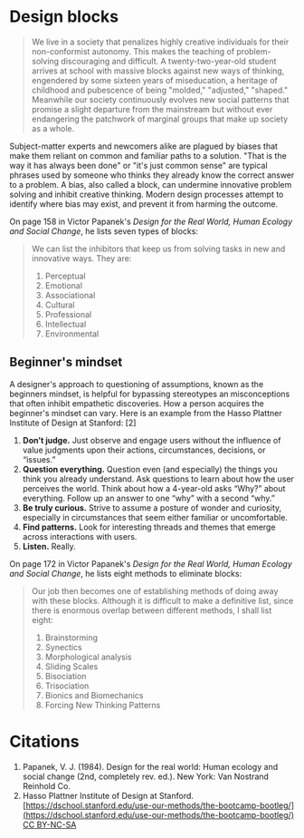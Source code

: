 # Design blocks

> We live in a society that penalizes highly creative individuals for their non-conformist autonomy. This makes the teaching of problem-solving discouraging and difficult. A twenty-two-year-old student arrives at school with massive blocks against new ways of thinking, engendered by some sixteen years of miseducation, a heritage of childhood and pubescence of being "molded," "adjusted," "shaped." Meanwhile our society continuously evolves new social patterns that promise a slight departure from the mainstream but without ever endangering the patchwork of marginal groups that make up society as a whole.

Subject-matter experts and newcomers alike are plagued by biases that make them reliant on common and familiar paths to a solution. "That is the way it has always been done" or "it's just common sense" are typical phrases used by someone who thinks they already know the correct answer to a problem. A bias, also called a block, can undermine innovative problem solving and inhibit creative thinking. Modern design processes attempt to identify where bias may exist, and prevent it from harming the outcome.

On page 158 in Victor Papanek's _Design for the Real World, Human Ecology and Social  Change_, he lists seven types of blocks:

> We can list the inhibitors that keep us from solving tasks in new and innovative ways. They are:
>
> 1. Perceptual
> 2. Emotional
> 3. Associational
> 4. Cultural
> 5. Professional
> 6. Intellectual
> 7. Environmental

## Beginner's mindset

A designer's approach to questioning of assumptions, known as the beginners mindset, is helpful for bypassing stereotypes an misconceptions that often inhibit empathetic discoveries. How a person acquires the beginner's mindset can vary. Here is an example from the Hasso Plattner Institute of Design at Stanford: \[2\]

1. **Don’t judge.** Just observe and engage users without the influence of value judgments upon their actions, circumstances, decisions, or “issues.”
2. **Question everything.** Question even \(and especially\) the things you think you already understand. Ask questions to learn about how the user perceives the world. Think about how a 4-year-old asks “Why?” about everything. Follow up an answer to one “why” with a second “why.”
3. **Be truly curious.** Strive to assume a posture of wonder and curiosity, especially in circumstances that seem either familiar or uncomfortable.
4. **Find patterns.** Look for interesting threads and themes that emerge across interactions with users.
5. **Listen.** Really.

On page 172 in Victor Papanek's _Design for the Real World, Human Ecology and Social  Change_, he lists eight methods to eliminate blocks:

> Our job then becomes one of establishing methods of doing away with these blocks. Although it is difficult to make a definitive list, since there is enormous overlap between different methods, I shall list eight:
>
> 1. Brainstorming
> 2. Synectics
> 3. Morphological analysis
> 4. Sliding Scales
> 5. Bisociation
> 6. Trisociation
> 7. Bionics and Biomechanics
> 8. Forcing New Thinking Patterns

# Citations

1. Papanek, V. J. \(1984\). Design for the real world: Human ecology and social change \(2nd, completely rev. ed.\). New York: Van Nostrand Reinhold Co.
2. Hasso Plattner Institute of Design at Stanford. [https://dschool.stanford.edu/use-our-methods/the-bootcamp-bootleg/](https://dschool.stanford.edu/use-our-methods/the-bootcamp-bootleg/) [CC BY-NC-SA](http://creativecommons.org/licenses/by-nc-sa/3.0/)




